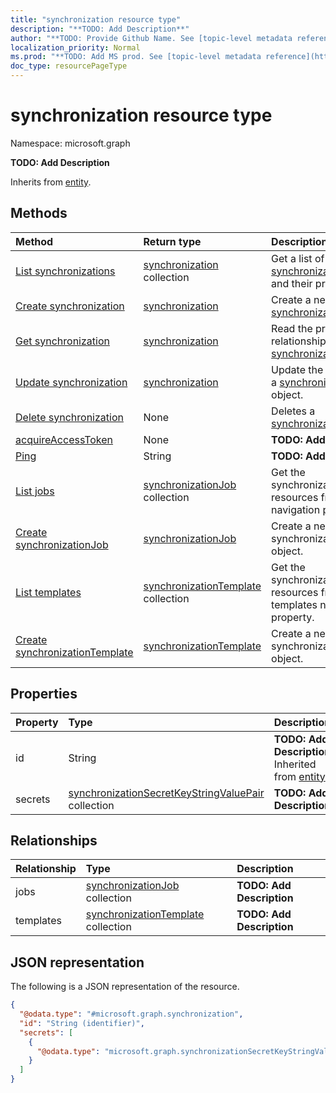 ```yaml
---
title: "synchronization resource type"
description: "**TODO: Add Description**"
author: "**TODO: Provide Github Name. See [topic-level metadata reference](https://msgo.azurewebsites.net/add/document/guidelines/metadata.html#topic-level-metadata)**"
localization_priority: Normal
ms.prod: "**TODO: Add MS prod. See [topic-level metadata reference](https://msgo.azurewebsites.net/add/document/guidelines/metadata.html#topic-level-metadata)**"
doc_type: resourcePageType
---
```


# synchronization resource type

Namespace: microsoft.graph



**TODO: Add Description**


Inherits from [entity](../resources/entity.md).

## Methods
|Method|Return type|Description|
|:---|:---|:---|
|[List synchronizations](../api/synchronization-list.md)|[synchronization](../resources/synchronization.md) collection|Get a list of the [synchronization](../resources/synchronization.md) objects and their properties.|
|[Create synchronization](../api/synchronization-create.md)|[synchronization](../resources/synchronization.md)|Create a new [synchronization](../resources/synchronization.md) object.|
|[Get synchronization](../api/synchronization-get.md)|[synchronization](../resources/synchronization.md)|Read the properties and relationships of a [synchronization](../resources/synchronization.md) object.|
|[Update synchronization](../api/synchronization-update.md)|[synchronization](../resources/synchronization.md)|Update the properties of a [synchronization](../resources/synchronization.md) object.|
|[Delete synchronization](../api/synchronization-delete.md)|None|Deletes a [synchronization](../resources/synchronization.md) object.|
|[acquireAccessToken](../api/synchronization-acquireaccesstoken.md)|None|**TODO: Add Description**|
|[Ping](../api/synchronization-ping.md)|String|**TODO: Add Description**|
|[List jobs](../api/synchronization-list-jobs.md)|[synchronizationJob](../resources/synchronizationjob.md) collection|Get the synchronizationJob resources from the jobs navigation property.|
|[Create synchronizationJob](../api/synchronization-post-jobs.md)|[synchronizationJob](../resources/synchronizationjob.md)|Create a new synchronizationJob object.|
|[List templates](../api/synchronization-list-templates.md)|[synchronizationTemplate](../resources/synchronizationtemplate.md) collection|Get the synchronizationTemplate resources from the templates navigation property.|
|[Create synchronizationTemplate](../api/synchronization-post-templates.md)|[synchronizationTemplate](../resources/synchronizationtemplate.md)|Create a new synchronizationTemplate object.|

## Properties
|Property|Type|Description|
|:---|:---|:---|
|id|String|**TODO: Add Description** Inherited from [entity](../resources/entity.md)|
|secrets|[synchronizationSecretKeyStringValuePair](../resources/synchronizationsecretkeystringvaluepair.md) collection|**TODO: Add Description**|

## Relationships
|Relationship|Type|Description|
|:---|:---|:---|
|jobs|[synchronizationJob](../resources/synchronizationjob.md) collection|**TODO: Add Description**|
|templates|[synchronizationTemplate](../resources/synchronizationtemplate.md) collection|**TODO: Add Description**|

## JSON representation
The following is a JSON representation of the resource.
<!-- {
  "blockType": "resource",
  "keyProperty": "id",
  "@odata.type": "microsoft.graph.synchronization",
  "baseType": "microsoft.graph.entity",
  "openType": false
}
-->
``` json
{
  "@odata.type": "#microsoft.graph.synchronization",
  "id": "String (identifier)",
  "secrets": [
    {
      "@odata.type": "microsoft.graph.synchronizationSecretKeyStringValuePair"
    }
  ]
}
```

